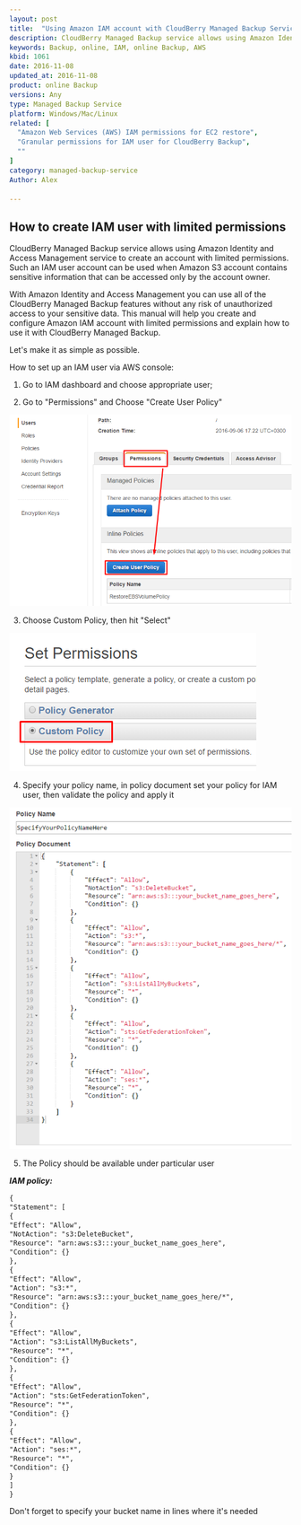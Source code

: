 ```yaml
---
layout: post
title:  "Using Amazon IAM account with CloudBerry Managed Backup Service"
description: CloudBerry Managed Backup service allows using Amazon Identity and Access Management service to create an account with limited permissions.
keywords: Backup, online, IAM, online Backup, AWS
kbid: 1061
date: 2016-11-08
updated_at: 2016-11-08
product: online Backup
versions: Any
type: Managed Backup Service
platform: Windows/Mac/Linux
related: [
  "Amazon Web Services (AWS) IAM permissions for EC2 restore",
  "Granular permissions for IAM user for CloudBerry Backup",
  ""
]
category: managed-backup-service
Author: Alex

---
```


## How to create IAM user with limited permissions
CloudBerry Managed Backup service allows using Amazon Identity and Access Management service to create an account with limited permissions. Such an IAM user account can be used when Amazon S3 account contains sensitive information that can be accessed only by the account owner.

With Amazon Identity and Access Management you can use all of the CloudBerry Managed Backup features without any risk of unauthorized access to your sensitive data. This manual will help you create and configure Amazon IAM account with limited permissions and explain how to use it with CloudBerry Managed Backup.

Let's make it as simple as possible.

How to set up an IAM user via AWS console:

1) Go to IAM dashboard and choose appropriate user;

2) Go to "Permissions" and Choose "Create User Policy"

![](/images/kb1061/CreatePolicy.png)

3) Choose Custom Policy, then hit "Select"

![](/images/kb1061/set_custom_policy.png)

4) Specify your policy name, in policy document set your policy for IAM user, then validate the policy and apply it

![](/images/kb1061/policy.png)

5) The Policy should be available under particular user

_**IAM policy:**_

```
{
"Statement": [
{
"Effect": "Allow",
"NotAction": "s3:DeleteBucket",
"Resource": "arn:aws:s3:::your_bucket_name_goes_here",
"Condition": {}
},
{
"Effect": "Allow",
"Action": "s3:*",
"Resource": "arn:aws:s3:::your_bucket_name_goes_here/*",
"Condition": {}
},
{
"Effect": "Allow",
"Action": "s3:ListAllMyBuckets",
"Resource": "*",
"Condition": {}
},
{
"Effect": "Allow",
"Action": "sts:GetFederationToken",
"Resource": "*",
"Condition": {}
},
{
"Effect": "Allow",
"Action": "ses:*",
"Resource": "*",
"Condition": {}
}
]
}
```

Don't forget to specify your bucket name in lines where it's needed
